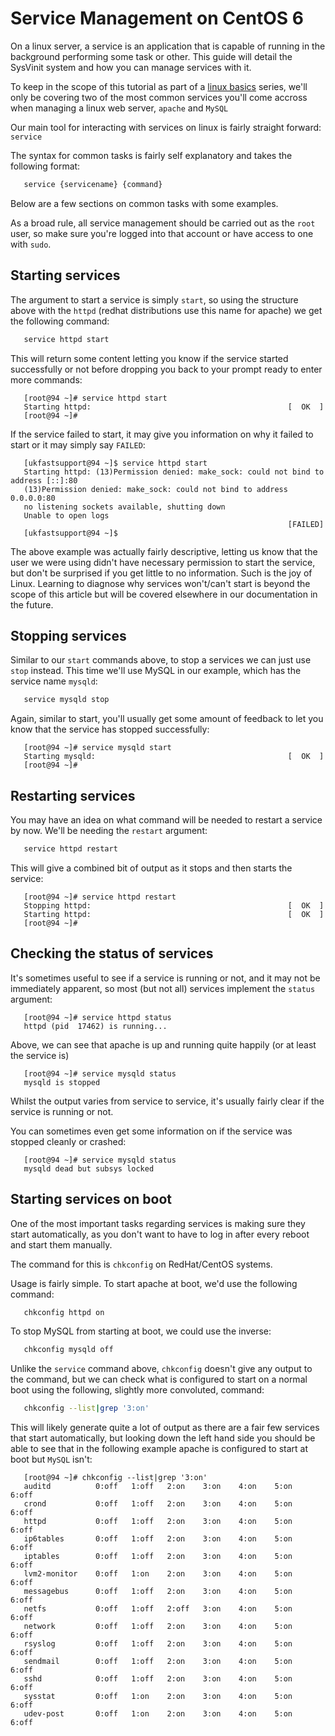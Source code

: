 # Service Management on CentOS 6

On a linux server, a service is an application that is capable of running in the background performing some task or other. This guide will detail the SysVinit system and how you can manage services with it.

To keep in the scope of this tutorial as part of a [linux basics](/operatingsystems/linux/basics/) series, we'll only be covering two of the most common services you'll come accross when managing a linux web server, `apache` and `MySQL`


Our main tool for interacting with services on linux is fairly straight forward: `service`

The syntax for common tasks is fairly self explanatory and takes the following format:

```bash
   service {servicename} {command}
```

Below are a few sections on common tasks with some examples.

As a broad rule, all service management should be carried out as the `root` user, so make sure you're logged into that account or have access to one with `sudo`.

## Starting services

The argument to start a service is simply `start`, so using the structure above with the `httpd` (redhat distributions use this name for apache) we get the following command:

```bash
   service httpd start
```

This will return some content letting you know if the service started successfully or not before dropping you back to your prompt ready to enter more commands:

```console
   [root@94 ~]# service httpd start
   Starting httpd:                                            [  OK  ]
   [root@94 ~]#
```

If the service failed to start, it may give you information on why it failed to start or it may simply say `FAILED`:

```console
   [ukfastsupport@94 ~]$ service httpd start
   Starting httpd: (13)Permission denied: make_sock: could not bind to address [::]:80
   (13)Permission denied: make_sock: could not bind to address 0.0.0.0:80
   no listening sockets available, shutting down
   Unable to open logs
                                                              [FAILED]
   [ukfastsupport@94 ~]$
```

The above example was actually fairly descriptive, letting us know that the user we were using didn't have necessary permission to start the service, but don't be surprised if you get little to no information. Such is the joy of Linux. Learning to diagnose why services won't/can't start is beyond the scope of this article but will be covered elsewhere in our documentation in the future.

## Stopping services

Similar to our `start` commands above, to stop a services we can just use `stop` instead. This time we'll use MySQL in our example, which has the service name `mysqld`:

```bash
   service mysqld stop
```

Again, similar to start, you'll usually get some amount of feedback to let you know that the service has stopped successfully:

```console
   [root@94 ~]# service mysqld start
   Starting mysqld:                                           [  OK  ]
   [root@94 ~]#
```

## Restarting services

You may have an idea on what command will be needed to restart a service by now. We'll be needing the `restart` argument:

```bash
   service httpd restart
```

This will give a combined bit of output as it stops and then starts the service:

```console
   [root@94 ~]# service httpd restart
   Stopping httpd:                                            [  OK  ]
   Starting httpd:                                            [  OK  ]
   [root@94 ~]#
```   

## Checking the status of services

It's sometimes useful to see if a service is running or not, and it may not be immediately apparent, so most (but not all) services implement the `status` argument:

```console
   [root@94 ~]# service httpd status
   httpd (pid  17462) is running...
```

Above, we can see that apache is up and running quite happily (or at least the service is)

```console
   [root@94 ~]# service mysqld status
   mysqld is stopped
```

Whilst the output varies from service to service, it's usually fairly clear if the service is running or not.

You can sometimes even get some information on if the service was stopped cleanly or crashed:

```console
   [root@94 ~]# service mysqld status
   mysqld dead but subsys locked
```

## Starting services on boot

One of the most important tasks regarding services is making sure they start automatically, as you don't want to have to log in after every reboot and start them manually.

The command for this is `chkconfig` on RedHat/CentOS systems.

Usage is fairly simple. To start apache at boot, we'd use the following command:

```bash
   chkconfig httpd on
```

To stop MySQL from starting at boot, we could use the inverse:

```bash
   chkconfig mysqld off
```

Unlike the `service` command above, `chkconfig` doesn't give any output to the command, but we can check what is configured to start on a normal boot using the following, slightly more convoluted, command:

```bash
   chkconfig --list|grep '3:on'
```

This will likely generate quite a lot of output as there are a fair few services that start automatically, but looking down the left hand side you should be able to see that in the following example apache is configured to start at boot but `MySQL` isn't:

```console
   [root@94 ~]# chkconfig --list|grep '3:on'
   auditd          0:off   1:off   2:on    3:on    4:on    5:on    6:off
   crond           0:off   1:off   2:on    3:on    4:on    5:on    6:off
   httpd           0:off   1:off   2:on    3:on    4:on    5:on    6:off
   ip6tables       0:off   1:off   2:on    3:on    4:on    5:on    6:off
   iptables        0:off   1:off   2:on    3:on    4:on    5:on    6:off
   lvm2-monitor    0:off   1:on    2:on    3:on    4:on    5:on    6:off
   messagebus      0:off   1:off   2:on    3:on    4:on    5:on    6:off
   netfs           0:off   1:off   2:off   3:on    4:on    5:on    6:off
   network         0:off   1:off   2:on    3:on    4:on    5:on    6:off
   rsyslog         0:off   1:off   2:on    3:on    4:on    5:on    6:off
   sendmail        0:off   1:off   2:on    3:on    4:on    5:on    6:off
   sshd            0:off   1:off   2:on    3:on    4:on    5:on    6:off
   sysstat         0:off   1:on    2:on    3:on    4:on    5:on    6:off
   udev-post       0:off   1:on    2:on    3:on    4:on    5:on    6:off
```
